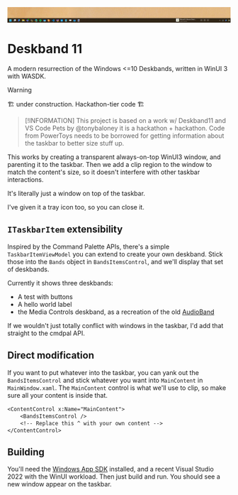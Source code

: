 ![](Header.png)
# Deskband 11

A modern resurrection of the Windows <=10 Deskbands, written in WinUI 3 with WASDK. 

> [!WARNING]
> 🏗️ under construction. Hackathon-tier code 🏗️

> [!INFORMATION]
> This project is based on a work w/ Deskband11 and VS Code Pets by @tonybaloney
> it is a hackathon + hackathon.  Code from PowerToys needs to be borrowed for getting information about the taskbar to better size stuff up.

This works by creating a transparent always-on-top WinUI3 window, and parenting
it to the taskbar. Then we add a clip region to the window to match the
content's size, so it doesn't interfere with other taskbar interactions.

It's literally just a window on top of the taskbar.

I've given it a tray icon too, so you can close it. 

## `ITaskbarItem` extensibility

Inspired by the Command Palette APIs, there's a simple `TaskbarItemViewModel`
you can extend to create your own deskband. Stick those into the `Bands` object
in `BandsItemsControl`, and we'll display that set of deskbands.

Currently it shows three deskbands:
* A test with buttons
* A hello world label
* the Media Controls deskband, as a recreation of the old
  [AudioBand](https://github.com/AudioBand/AudioBand)

If we wouldn't just totally conflict with windows in the taskbar, I'd add that
straight to the cmdpal API. 

## Direct modification

If you want to put whatever into the taskbar, you can yank out the
`BandsItemsControl` and stick whatever you want into `MainContent` in
`MainWindow.xaml`. The `MainContent` control is what we'll use to clip, so make
sure all your content is inside that.

```xaml
<ContentControl x:Name="MainContent">
    <BandsItemsControl />
    <!-- Replace this ^ with your own content -->
</ContentControl>
```

## Building

You'll need the [Windows App
SDK](https://learn.microsoft.com/en-us/windows/apps/windows-app-sdk/) installed,
and a recent Visual Studio 2022 with the WinUI workload. Then just build and
run. You should see a new window appear on the taskbar.
